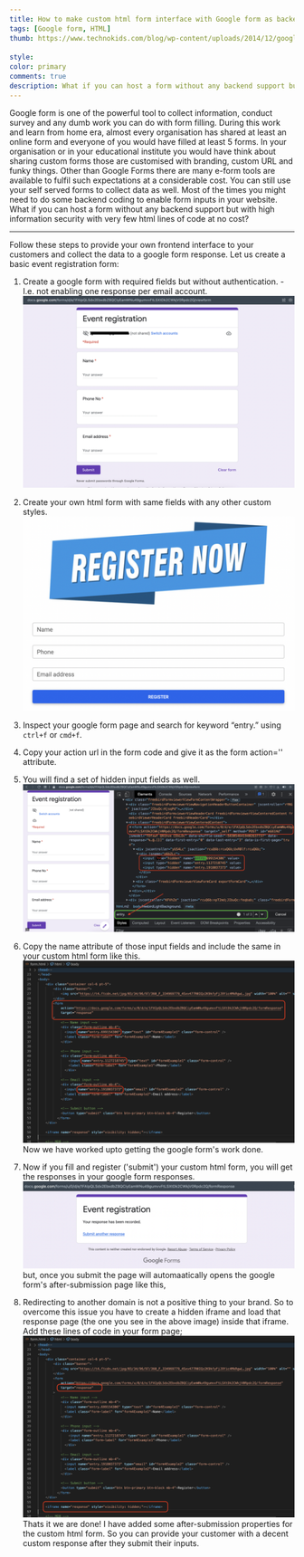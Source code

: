 ```yaml
---
title: How to make custom html form interface with Google form as backend
tags: [Google form, HTML]
thumb: https://www.technokids.com/blog/wp-content/uploads/2014/12/google-forms.png

style: 
color: primary
comments: true
description: What if you can host a form without any backend support but with high information security with very few html lines of code at no cost?
---
```


Google form is one of the powerful tool to collect information, conduct survey and any dumb work you can do with form filling. During this work and learn from home era, almost every organisation has shared at least an online form and everyone of you would have filled at least 5 forms. In your organisation or in your educational institute you would have think about sharing custom forms those are customised with branding, custom URL and funky things. Other than Google Forms there are many e-form tools are available to fulfil such expectations at a considerable cost. You can still use your self served forms to collect data as well. Most of the times you might need to do some backend coding to enable form inputs in your website. What if you can host a form without any backend support but with high information security with very few html lines of code at no cost?

-----

Follow these steps to provide your own frontend interface to your customers and collect the data to a google form response. Let us create a basic event registration form:

1. Create a google form with required fields but without authentication. -I.e. not enabling one response per email account.
   ![](/assets/images/blog/googleForm/b1_2.png)
2. Create your own html form with same fields with any other custom styles.
   ![](/assets/images/blog/googleForm/b1_1.png)
3. Inspect your google form page and search for keyword “entry.” using `ctrl+f` or `cmd+f`.
4. Copy your action url in the form code and give it as the form action='' attribute.
5. You will find a set of hidden input fields as well.
   ![](/assets/images/blog/googleForm/b1_6.png)
6. Copy the name attribute of those input fields and include the same in your custom html form like this.
    ![](/assets/images/blog/googleForm/b1_8.png)
    Now we have worked upto getting the google form's work done.

7. Now if you fill and register ('submit') your custom html form, you will get the responses in your google form responses. 
    ![](/assets/images/blog/googleForm/b1_9.png)
    but, once you submit the page will automaatically opens the google form's after-submission page like this,
8.  Redirecting to another domain is not a positive thing to your brand. So to overcome this issue you have to create a hidden iframe and load that response page (the one you see in the above image) inside that iframe. Add these lines of code in your form page;
    ![](/assets/images/blog/googleForm/b1_10.png)
    Thats it we are done!
    I have added some after-submission properties for the custom html form. So you can provide your customer with a decent custom response after they submit their inputs.
